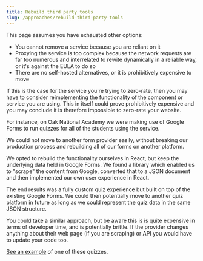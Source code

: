 ```yaml
---
title: Rebuild third party tools
slug: /approaches/rebuild-third-party-tools
---
```


This page assumes you have exhausted other options:

* You cannot remove a service because you are reliant on it
* Proxying the service is too complex because the network requests are far too numerous and interrelated to rewite dynamically in a reliable way, or it's against the EULA to do so
* There are no self-hosted alternatives, or it is prohibitively expensive to move

If this is the case for the service you're trying to zero-rate, then you may have to consider reimplementing the functionality of the component or service you are using. This in itself could prove prohibitively expensive and you may conclude it is therefore impossible to zero-rate your website.

For instance, on Oak National Academy we were making use of Google Forms to run quizzes for all of the students using the service.

We could not move to another form provider easily, without breaking our production process and rebuilding all of our forms on another platform.

We opted to rebuild the functionality ourselves in React, but keep the underlying data held in Google Forms. We found a library which enabled us to "scrape" the content from Google, converted that to a JSON document and then implemented our own user experience in React.

The end results was a fully custom quiz experience but built on top of the existing Google Forms. We could then potentially move to another quiz platform in future as long as we could represent the quiz data in the same JSON structure.

You could take a similar approach, but be aware this is is quite expensive in terms of developer time, and is potentially brittle. If the provider changes anything about their web page (if you are scraping) or API you would have to update your code too.

[See an example](https://classroom.thenational.academy/lessons/computational-thinking-6xgkcc?step=3&activity=exit_quiz) of one of these quizzes.